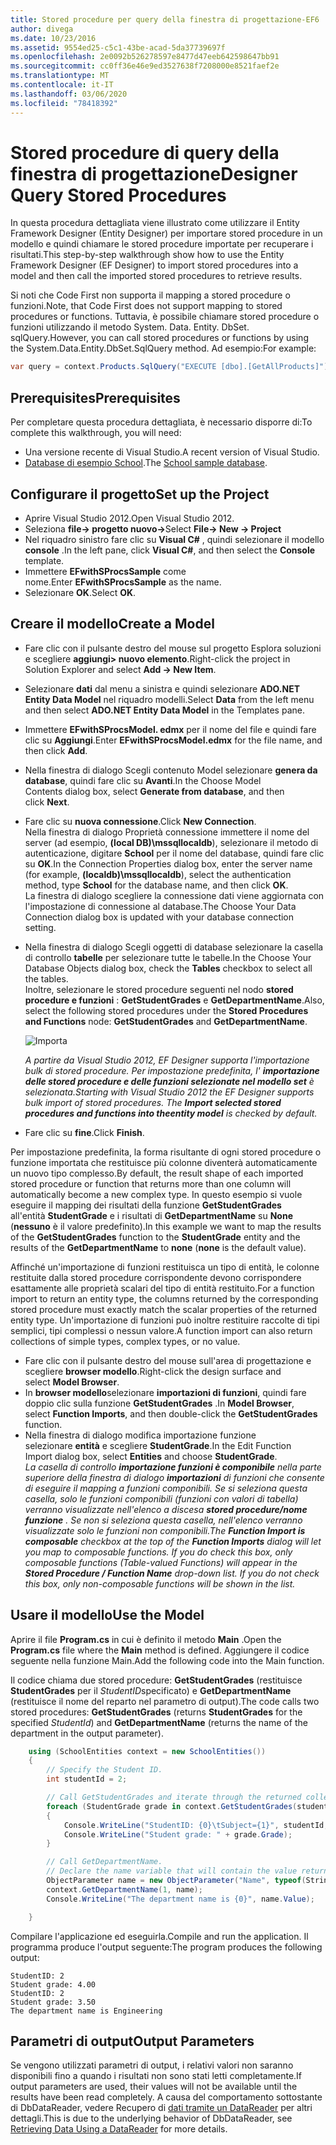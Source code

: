 ```yaml
---
title: Stored procedure per query della finestra di progettazione-EF6
author: divega
ms.date: 10/23/2016
ms.assetid: 9554ed25-c5c1-43be-acad-5da37739697f
ms.openlocfilehash: 2e0092b526278597e8477d47eeb642598647bb91
ms.sourcegitcommit: cc0ff36e46e9ed3527638f7208000e8521faef2e
ms.translationtype: MT
ms.contentlocale: it-IT
ms.lasthandoff: 03/06/2020
ms.locfileid: "78418392"
---
```

# <a name="designer-query-stored-procedures"></a><span data-ttu-id="da439-102">Stored procedure di query della finestra di progettazione</span><span class="sxs-lookup"><span data-stu-id="da439-102">Designer Query Stored Procedures</span></span>
<span data-ttu-id="da439-103">In questa procedura dettagliata viene illustrato come utilizzare il Entity Framework Designer (Entity Designer) per importare stored procedure in un modello e quindi chiamare le stored procedure importate per recuperare i risultati.</span><span class="sxs-lookup"><span data-stu-id="da439-103">This step-by-step walkthrough show how to use the Entity Framework Designer (EF Designer) to import stored procedures into a model and then call the imported stored procedures to retrieve results.</span></span> 

<span data-ttu-id="da439-104">Si noti che Code First non supporta il mapping a stored procedure o funzioni.</span><span class="sxs-lookup"><span data-stu-id="da439-104">Note, that Code First does not support mapping to stored procedures or functions.</span></span> <span data-ttu-id="da439-105">Tuttavia, è possibile chiamare stored procedure o funzioni utilizzando il metodo System. Data. Entity. DbSet. sqlQuery.</span><span class="sxs-lookup"><span data-stu-id="da439-105">However, you can call stored procedures or functions by using the System.Data.Entity.DbSet.SqlQuery method.</span></span> <span data-ttu-id="da439-106">Ad esempio:</span><span class="sxs-lookup"><span data-stu-id="da439-106">For example:</span></span>
``` csharp
var query = context.Products.SqlQuery("EXECUTE [dbo].[GetAllProducts]")`;
```

## <a name="prerequisites"></a><span data-ttu-id="da439-107">Prerequisites</span><span class="sxs-lookup"><span data-stu-id="da439-107">Prerequisites</span></span>

<span data-ttu-id="da439-108">Per completare questa procedura dettagliata, è necessario disporre di:</span><span class="sxs-lookup"><span data-stu-id="da439-108">To complete this walkthrough, you will need:</span></span>

- <span data-ttu-id="da439-109">Una versione recente di Visual Studio.</span><span class="sxs-lookup"><span data-stu-id="da439-109">A recent version of Visual Studio.</span></span>
- <span data-ttu-id="da439-110">[Database di esempio School](~/ef6/resources/school-database.md).</span><span class="sxs-lookup"><span data-stu-id="da439-110">The [School sample database](~/ef6/resources/school-database.md).</span></span>

## <a name="set-up-the-project"></a><span data-ttu-id="da439-111">Configurare il progetto</span><span class="sxs-lookup"><span data-stu-id="da439-111">Set up the Project</span></span>

-   <span data-ttu-id="da439-112">Aprire Visual Studio 2012.</span><span class="sxs-lookup"><span data-stu-id="da439-112">Open Visual Studio 2012.</span></span>
-   <span data-ttu-id="da439-113">Seleziona **file-&gt; progetto nuovo-&gt;**</span><span class="sxs-lookup"><span data-stu-id="da439-113">Select **File-&gt; New -&gt; Project**</span></span>
-   <span data-ttu-id="da439-114">Nel riquadro sinistro fare clic su **Visual C\#** , quindi selezionare il modello **console** .</span><span class="sxs-lookup"><span data-stu-id="da439-114">In the left pane, click **Visual C\#**, and then select the **Console** template.</span></span>
-   <span data-ttu-id="da439-115">Immettere **EFwithSProcsSample** come nome.</span><span class="sxs-lookup"><span data-stu-id="da439-115">Enter **EFwithSProcsSample** as the name.</span></span>
-   <span data-ttu-id="da439-116">Selezionare **OK**.</span><span class="sxs-lookup"><span data-stu-id="da439-116">Select **OK**.</span></span>

## <a name="create-a-model"></a><span data-ttu-id="da439-117">Creare il modello</span><span class="sxs-lookup"><span data-stu-id="da439-117">Create a Model</span></span>

-   <span data-ttu-id="da439-118">Fare clic con il pulsante destro del mouse sul progetto Esplora soluzioni e scegliere **aggiungi&gt; nuovo elemento**.</span><span class="sxs-lookup"><span data-stu-id="da439-118">Right-click the project in Solution Explorer and select **Add -&gt; New Item**.</span></span>
-   <span data-ttu-id="da439-119">Selezionare **dati** dal menu a sinistra e quindi selezionare **ADO.NET Entity Data Model** nel riquadro modelli.</span><span class="sxs-lookup"><span data-stu-id="da439-119">Select **Data** from the left menu and then select **ADO.NET Entity Data Model** in the Templates pane.</span></span>
-   <span data-ttu-id="da439-120">Immettere **EFwithSProcsModel. edmx** per il nome del file e quindi fare clic su **Aggiungi**.</span><span class="sxs-lookup"><span data-stu-id="da439-120">Enter **EFwithSProcsModel.edmx** for the file name, and then click **Add**.</span></span>
-   <span data-ttu-id="da439-121">Nella finestra di dialogo Scegli contenuto Model selezionare **genera da database**, quindi fare clic su **Avanti**.</span><span class="sxs-lookup"><span data-stu-id="da439-121">In the Choose Model Contents dialog box, select **Generate from database**, and then click **Next**.</span></span>
-   <span data-ttu-id="da439-122">Fare clic su **nuova connessione**.</span><span class="sxs-lookup"><span data-stu-id="da439-122">Click **New Connection**.</span></span>  
    <span data-ttu-id="da439-123">Nella finestra di dialogo Proprietà connessione immettere il nome del server (ad esempio, **(local DB)\\mssqllocaldb**), selezionare il metodo di autenticazione, digitare **School** per il nome del database, quindi fare clic su **OK**.</span><span class="sxs-lookup"><span data-stu-id="da439-123">In the Connection Properties dialog box, enter the server name (for example, **(localdb)\\mssqllocaldb**), select the authentication method, type **School** for the database name, and then click **OK**.</span></span>  
    <span data-ttu-id="da439-124">La finestra di dialogo scegliere la connessione dati viene aggiornata con l'impostazione di connessione al database.</span><span class="sxs-lookup"><span data-stu-id="da439-124">The Choose Your Data Connection dialog box is updated with your database connection setting.</span></span>
-   <span data-ttu-id="da439-125">Nella finestra di dialogo Scegli oggetti di database selezionare la casella di controllo **tabelle** per selezionare tutte le tabelle.</span><span class="sxs-lookup"><span data-stu-id="da439-125">In the Choose Your Database Objects dialog box, check the **Tables** checkbox to select all the tables.</span></span>  
    <span data-ttu-id="da439-126">Inoltre, selezionare le stored procedure seguenti nel nodo **stored procedure e funzioni** : **GetStudentGrades** e **GetDepartmentName**.</span><span class="sxs-lookup"><span data-stu-id="da439-126">Also, select the following stored procedures under the **Stored Procedures and Functions** node: **GetStudentGrades** and **GetDepartmentName**.</span></span> 

    ![Importa](~/ef6/media/import.jpg)

    <span data-ttu-id="da439-128">*A partire da Visual Studio 2012, EF Designer supporta l'importazione bulk di stored procedure. Per impostazione predefinita, l' **importazione delle stored procedure e delle funzioni selezionate nel modello set** è selezionata.*</span><span class="sxs-lookup"><span data-stu-id="da439-128">*Starting with Visual Studio 2012 the EF Designer supports bulk import of stored procedures. The **Import selected stored procedures and functions into theentity model** is checked by default.*</span></span>
-   <span data-ttu-id="da439-129">Fare clic su **fine**.</span><span class="sxs-lookup"><span data-stu-id="da439-129">Click **Finish**.</span></span>

<span data-ttu-id="da439-130">Per impostazione predefinita, la forma risultante di ogni stored procedure o funzione importata che restituisce più colonne diventerà automaticamente un nuovo tipo complesso.</span><span class="sxs-lookup"><span data-stu-id="da439-130">By default, the result shape of each imported stored procedure or function that returns more than one column will automatically become a new complex type.</span></span> <span data-ttu-id="da439-131">In questo esempio si vuole eseguire il mapping dei risultati della funzione **GetStudentGrades** all'entità **StudentGrade** e i risultati di **GetDepartmentName** su **None** (**nessuno** è il valore predefinito).</span><span class="sxs-lookup"><span data-stu-id="da439-131">In this example we want to map the results of the **GetStudentGrades** function to the **StudentGrade** entity and the results of the **GetDepartmentName** to **none** (**none** is the default value).</span></span>

<span data-ttu-id="da439-132">Affinché un'importazione di funzioni restituisca un tipo di entità, le colonne restituite dalla stored procedure corrispondente devono corrispondere esattamente alle proprietà scalari del tipo di entità restituito.</span><span class="sxs-lookup"><span data-stu-id="da439-132">For a function import to return an entity type, the columns returned by the corresponding stored procedure must exactly match the scalar properties of the returned entity type.</span></span> <span data-ttu-id="da439-133">Un'importazione di funzioni può inoltre restituire raccolte di tipi semplici, tipi complessi o nessun valore.</span><span class="sxs-lookup"><span data-stu-id="da439-133">A function import can also return collections of simple types, complex types, or no value.</span></span>

-   <span data-ttu-id="da439-134">Fare clic con il pulsante destro del mouse sull'area di progettazione e scegliere **browser modello**.</span><span class="sxs-lookup"><span data-stu-id="da439-134">Right-click the design surface and select **Model Browser**.</span></span>
-   <span data-ttu-id="da439-135">In **browser modello**selezionare **importazioni di funzioni**, quindi fare doppio clic sulla funzione **GetStudentGrades** .</span><span class="sxs-lookup"><span data-stu-id="da439-135">In **Model Browser**, select **Function Imports**, and then double-click the **GetStudentGrades** function.</span></span>
-   <span data-ttu-id="da439-136">Nella finestra di dialogo modifica importazione funzione selezionare **entità** e scegliere **StudentGrade**.</span><span class="sxs-lookup"><span data-stu-id="da439-136">In the Edit Function Import dialog box, select **Entities** and choose **StudentGrade**.</span></span>  
    <span data-ttu-id="da439-137">*La casella di controllo **importazione funzioni è componibile** nella parte superiore della finestra di dialogo **importazioni** di funzioni che consente di eseguire il mapping a funzioni componibili. Se si seleziona questa casella, solo le funzioni componibili (funzioni con valori di tabella) verranno visualizzate nell'elenco a discesa **stored procedure/nome funzione** . Se non si seleziona questa casella, nell'elenco verranno visualizzate solo le funzioni non componibili.*</span><span class="sxs-lookup"><span data-stu-id="da439-137">*The **Function Import is composable** checkbox at the top of the **Function Imports** dialog will let you map to composable functions. If you do check this box, only composable functions (Table-valued Functions) will appear in the **Stored Procedure / Function Name** drop-down list. If you do not check this box, only non-composable functions will be shown in the list.*</span></span>

## <a name="use-the-model"></a><span data-ttu-id="da439-138">Usare il modello</span><span class="sxs-lookup"><span data-stu-id="da439-138">Use the Model</span></span>

<span data-ttu-id="da439-139">Aprire il file **Program.cs** in cui è definito il metodo **Main** .</span><span class="sxs-lookup"><span data-stu-id="da439-139">Open the **Program.cs** file where the **Main** method is defined.</span></span> <span data-ttu-id="da439-140">Aggiungere il codice seguente nella funzione Main.</span><span class="sxs-lookup"><span data-stu-id="da439-140">Add the following code into the Main function.</span></span>

<span data-ttu-id="da439-141">Il codice chiama due stored procedure: **GetStudentGrades** (restituisce **StudentGrades** per il *StudentID*specificato) e **GetDepartmentName** (restituisce il nome del reparto nel parametro di output).</span><span class="sxs-lookup"><span data-stu-id="da439-141">The code calls two stored procedures: **GetStudentGrades** (returns **StudentGrades** for the specified *StudentId*) and **GetDepartmentName** (returns the name of the department in the output parameter).</span></span>  

``` csharp
    using (SchoolEntities context = new SchoolEntities())
    {
        // Specify the Student ID.
        int studentId = 2;

        // Call GetStudentGrades and iterate through the returned collection.
        foreach (StudentGrade grade in context.GetStudentGrades(studentId))
        {
            Console.WriteLine("StudentID: {0}\tSubject={1}", studentId, grade.Subject);
            Console.WriteLine("Student grade: " + grade.Grade);
        }

        // Call GetDepartmentName.
        // Declare the name variable that will contain the value returned by the output parameter.
        ObjectParameter name = new ObjectParameter("Name", typeof(String));
        context.GetDepartmentName(1, name);
        Console.WriteLine("The department name is {0}", name.Value);

    }
```

<span data-ttu-id="da439-142">Compilare l'applicazione ed eseguirla.</span><span class="sxs-lookup"><span data-stu-id="da439-142">Compile and run the application.</span></span> <span data-ttu-id="da439-143">Il programma produce l'output seguente:</span><span class="sxs-lookup"><span data-stu-id="da439-143">The program produces the following output:</span></span>

```console
StudentID: 2
Student grade: 4.00
StudentID: 2
Student grade: 3.50
The department name is Engineering
```

<a name="output-parameters"></a><span data-ttu-id="da439-144">Parametri di output</span><span class="sxs-lookup"><span data-stu-id="da439-144">Output Parameters</span></span>
-----------------

<span data-ttu-id="da439-145">Se vengono utilizzati parametri di output, i relativi valori non saranno disponibili fino a quando i risultati non sono stati letti completamente.</span><span class="sxs-lookup"><span data-stu-id="da439-145">If output parameters are used, their values will not be available until the results have been read completely.</span></span> <span data-ttu-id="da439-146">A causa del comportamento sottostante di DbDataReader, vedere Recupero di [dati tramite un DataReader](https://go.microsoft.com/fwlink/?LinkID=398589) per altri dettagli.</span><span class="sxs-lookup"><span data-stu-id="da439-146">This is due to the underlying behavior of DbDataReader, see [Retrieving Data Using a DataReader](https://go.microsoft.com/fwlink/?LinkID=398589) for more details.</span></span>
